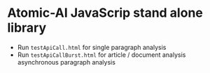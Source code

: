 # Atomic-AI JavaScrip stand alone library 

- Run `testApiCall.html` for single paragraph analysis
- Run `testApiCallBurst.html` for article / document analysis asynchronous paragraph analysis
 
 

